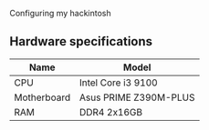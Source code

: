 Configuring my hackintosh  

## Hardware specifications

| Name | Model |
|---|---|
| CPU | Intel Core i3 9100 |
| Motherboard | Asus PRIME Z390M-PLUS |
| RAM | DDR4 2x16GB |
